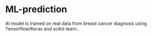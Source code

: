 # ML-prediction
AI model is trained on real data from breast cancer diagnosis using Tensorflow/Keras and scikit-learn..
